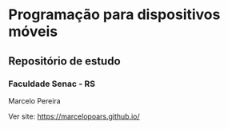 # Programação para dispositivos móveis

## Repositório de estudo

### Faculdade Senac - RS

Marcelo Pereira

Ver site: https://marcelopoars.github.io/